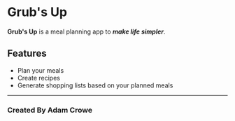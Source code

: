 # Grub's Up

**Grub's Up** is a meal planning app to **_make life simpler_**.

## Features

+ Plan your meals
+ Create recipes
+ Generate shopping lists based on your planned meals



---

### Created By Adam Crowe

